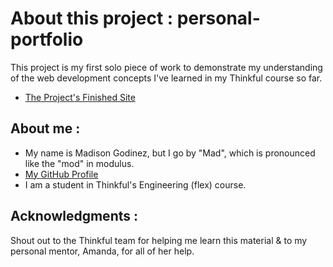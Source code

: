 # About this project : personal-portfolio
This project is my first solo piece of work to demonstrate my understanding of the web development concepts I've learned in my Thinkful course so far. 
* [The Project's Finished Site](https://mad-godinez.github.io/personal-portfolio/)
## About me : 
* My name is Madison Godinez, but I go by "Mad", which is pronounced like the "mod" in modulus. 
* [My GitHub Profile](https://github.com/mad-godinez)
* I am a student in Thinkful's Engineering (flex) course. 

## Acknowledgments : 
Shout out to the Thinkful team for helping me learn this material & to my personal mentor, Amanda, for all of her help. 
